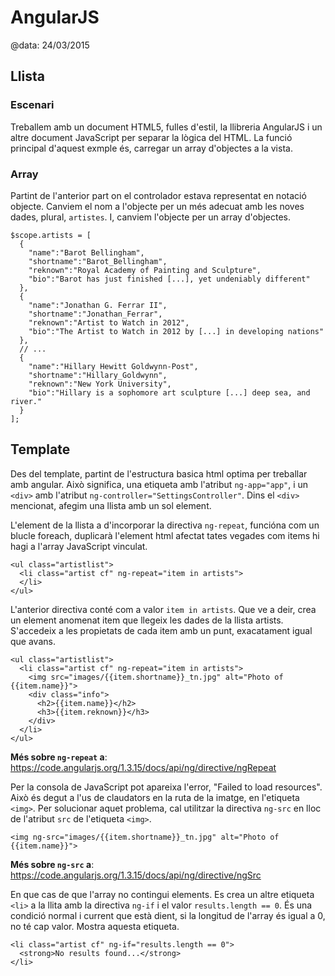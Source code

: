 
# AngularJS

@data: 24/03/2015

## Llista

### Escenari

Treballem amb un document HTML5, fulles d'estil, la llibreria AngularJS i un
altre document JavaScript per separar la lògica del HTML. La funció principal
d'aquest exmple és, carregar un array d'objectes a la vista.

### Array

Partint de l'anterior part on el controlador estava representat en notació
objecte. Canviem el nom a l'objecte per un més adecuat amb les noves dades,
plural, `artistes`. I, canviem l'objecte per un array d'objectes.

```
$scope.artists = [
  {
    "name":"Barot Bellingham",
    "shortname":"Barot_Bellingham",
    "reknown":"Royal Academy of Painting and Sculpture",
    "bio":"Barot has just finished [...], yet undeniably different"
  },
  {
    "name":"Jonathan G. Ferrar II",
    "shortname":"Jonathan_Ferrar",
    "reknown":"Artist to Watch in 2012",
    "bio":"The Artist to Watch in 2012 by [...] in developing nations"
  },
  // ...
  {
    "name":"Hillary Hewitt Goldwynn-Post",
    "shortname":"Hillary_Goldwynn",
    "reknown":"New York University",
    "bio":"Hillary is a sophomore art sculpture [...] deep sea, and river."
  }
];
```

## Template

Des del template, partint de l'estructura basica html optima per treballar amb
angular. Això significa, una etiqueta <html> amb l'atribut `ng-app="app"`, i un
`<div>` amb l'atribut `ng-controller="SettingsController"`. Dins el `<div>`
mencionat, afegim una llista amb un sol element.

L'element de la llista a d'incorporar la directiva `ng-repeat`, funcióna com un
blucle foreach, duplicarà l'element html afectat tates vegades com items hi hagi
a l'array JavaScript vinculat.

```
<ul class="artistlist">
  <li class="artist cf" ng-repeat="item in artists">
  </li>
</ul>
```

L'anterior directiva conté com a valor `item in artists`. Que ve a deir, crea un
element anomenat item que llegeix les dades de la llista artists. S'accedeix a
les propietats de cada item amb un punt, exacatament igual que avans.

```
<ul class="artistlist">
  <li class="artist cf" ng-repeat="item in artists">
    <img src="images/{{item.shortname}}_tn.jpg" alt="Photo of {{item.name}}">
    <div class="info">
      <h2>{{item.name}}</h2>
      <h3>{{item.reknown}}</h3>
    </div>
  </li>
</ul>
```

**Més sobre `ng-repeat` a**: https://code.angularjs.org/1.3.15/docs/api/ng/directive/ngRepeat

Per la consola de JavaScript pot apareixa l'error, "Failed to load resources".
Això és degut a l'us de claudators en la ruta de la imatge, en l'etiqueta
`<img>`. Per solucionar aquet problema, cal utilitzar la directiva `ng-src` en
lloc de l'atribut `src` de l'etiqueta `<img>`.

```
<img ng-src="images/{{item.shortname}}_tn.jpg" alt="Photo of {{item.name}}">
```

**Més sobre `ng-src` a**: https://code.angularjs.org/1.3.15/docs/api/ng/directive/ngSrc

En que cas de que l'array no contingui elements. Es crea un altre etiqueta
`<li>` a la llita amb la directiva `ng-if` i el valor `results.length == 0`. És
una condició normal i current que està dient, si la longitud de l'array és igual
a 0, no té cap valor. Mostra aquesta etiqueta.

```
<li class="artist cf" ng-if="results.length == 0">
  <strong>No results found...</strong>
</li>
```
